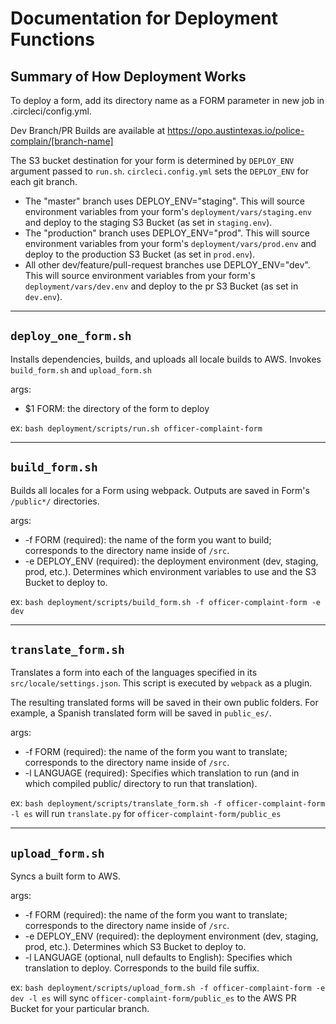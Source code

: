# Documentation for Deployment Functions

## Summary of How Deployment Works
To deploy a form, add its directory name as a FORM parameter in new job in .circleci/config.yml.

Dev Branch/PR Builds are available at https://opo.austintexas.io/police-complain/[branch-name]

The S3 bucket destination for your form is determined by `DEPLOY_ENV` argument passed to `run.sh`. `circleci.config.yml` sets the `DEPLOY_ENV` for each git branch.

+ The "master" branch uses DEPLOY_ENV="staging". This will source environment variables from your form's `deployment/vars/staging.env` and deploy to the staging S3 Bucket (as set in `staging.env`).
+ The "production" branch uses DEPLOY_ENV="prod". This will source environment variables from your form's `deployment/vars/prod.env` and deploy to the production S3 Bucket (as set in `prod.env`).
+ All other dev/feature/pull-request branches use DEPLOY_ENV="dev". This will source environment variables from your form's `deployment/vars/dev.env` and deploy to the pr S3 Bucket (as set in `dev.env`).

---
## `deploy_one_form.sh`
Installs dependencies, builds, and uploads all locale builds to AWS. Invokes `build_form.sh` and `upload_form.sh`

args:
+ $1 FORM: the directory of the form to deploy

ex: `bash deployment/scripts/run.sh officer-complaint-form`

---
## `build_form.sh`

Builds all locales for a Form using webpack. Outputs are saved in Form's `/public*/` directories.

args:
+ -f FORM (required): the name of the form you want to build; corresponds to the directory name inside of `/src`.
+ -e DEPLOY_ENV (required): the deployment environment (dev, staging, prod, etc.). Determines which environment variables to use and the S3 Bucket to deploy to.

ex: `bash deployment/scripts/build_form.sh -f officer-complaint-form -e dev`

---
## `translate_form.sh`
Translates a form into each of the languages specified in its `src/locale/settings.json`. This script is executed by `webpack` as a plugin.

The resulting translated forms will be saved in their own public folders.
For example, a Spanish translated form will be saved in `public_es/`.

args:
+ -f FORM (required): the name of the form you want to translate; corresponds to the directory name inside of `/src`.
+ -l LANGUAGE (required): Specifies which translation to run (and in which compiled public/ directory to run that translation).


ex: `bash deployment/scripts/translate_form.sh -f officer-complaint-form -l es` will run `translate.py` for `officer-complaint-form/public_es`

---
## `upload_form.sh`
Syncs a built form to AWS.

args:
+ -f FORM (required): the name of the form you want to translate; corresponds to the directory name inside of `/src`.
+ -e DEPLOY_ENV (required): the deployment environment (dev, staging, prod, etc.). Determines which S3 Bucket to deploy to.
+ -l LANGUAGE (optional, null defaults to English): Specifies which translation to deploy. Corresponds to the build file suffix.

ex: `bash deployment/scripts/upload_form.sh -f officer-complaint-form -e dev -l es` will sync `officer-complaint-form/public_es` to the AWS PR Bucket for your particular branch.
